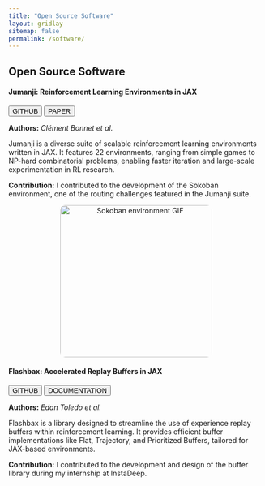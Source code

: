 ```yaml
---
title: "Open Source Software"
layout: gridlay
sitemap: false
permalink: /software/
---
```


<style>
img{
  border-radius: 10px;
}
iframe {
  width: 175px;
  display: inline;
  vertical-align:middle;
  <!-- margin-bottom:5px; -->
  <!-- margin-left:5px; -->
  <!-- border: 1px solid red; -->
}
.col-md-3 {
  margin:0;
  padding:0;
  margin-top:10px;
  margin-bottom:10px;
  display:block;
  overflow:hidden;
  text-align:center;
  display: table-cell;
  height: auto;
  float: none;
  background:white;
  border-radius:20px;
  <!-- border: 1px solid black; -->
}
</style>








## Open Source Software

<div class="jumbotron">
<div class="row align-items-end">
<div class="col-md-12 col-sm-12">
<h4><b>Jumanji: Reinforcement Learning Environments in JAX</b></h4>
<a href="https://github.com/instadeepai/jumanji" target="_blank"><button class="btn btn-success btn-sm">GITHUB</button></a>
<a href="https://arxiv.org/abs/2306.09884" target="_blank"><button class="btn btn-danger btn-sm">PAPER</button></a>

<b>Authors:</b>
<i>Clément Bonnet et al.</i>

Jumanji is a diverse suite of scalable reinforcement learning environments written in JAX. It features 22 environments, ranging from simple games to NP-hard combinatorial problems, enabling faster iteration and large-scale experimentation in RL research. 

<b>Contribution:</b> I contributed to the development of the Sokoban environment, one of the routing challenges featured in the Jumanji suite.

<div style="text-align:center;">
  <img src="{{ site.url }}/assets/images/sokoban.gif" alt="Sokoban environment GIF" width="300px" />
</div>

</div>
</div>
</div>


<div class="jumbotron">
<div class="row align-items-end">
<div class="col-md-12 col-sm-12">
<h4><b>Flashbax: Accelerated Replay Buffers in JAX</b></h4>
<a href="https://github.com/instadeepai/flashbax" target="_blank"><button class="btn btn-success btn-sm">GITHUB</button></a>
<a href="https://github.com/instadeepai/flashbax/" target="_blank"><button class="btn btn-info btn-sm">DOCUMENTATION</button></a>

<b>Authors:</b>
<i>Edan Toledo et al.</i>

Flashbax is a library designed to streamline the use of experience replay buffers within reinforcement learning. It provides efficient buffer implementations like Flat, Trajectory, and Prioritized Buffers, tailored for JAX-based environments.

<b>Contribution:</b> I contributed to the development and design of the buffer library during my internship at InstaDeep.
</div>
</div>
</div>
